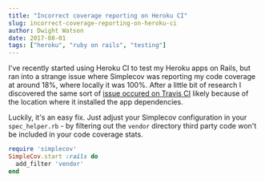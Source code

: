 ```yaml
---
title: "Incorrect coverage reporting on Heroku CI"
slug: incorrect-coverage-reporting-on-heroku-ci
author: Dwight Watson
date: 2017-08-01
tags: ["heroku", "ruby on rails", "testing"]
---
```


I've recently started using Heroku CI to test my Heroku apps on Rails, but ran into a strange issue where Simplecov was reporting my code coverage at around 18%, where locally it was 100%. After a little bit of research I discovered the same sort of [issue occured on Travis CI](https://github.com/colszowka/simplecov/issues/360) likely because of the location where it installed the app dependencies.

Luckily, it's an easy fix. Just adjust your Simplecov configuration in your `spec_helper.rb` - by filtering out the `vendor` directory third party code won't be included in your code coverage stats.

```rb
require 'simplecov'
SimpleCov.start :rails do
  add_filter 'vendor'
end
```
